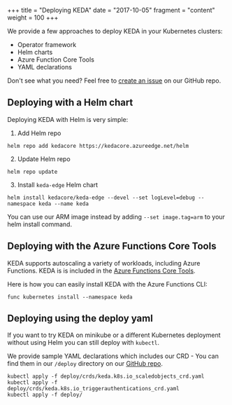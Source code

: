 +++
title = "Deploying KEDA"
date = "2017-10-05"
fragment = "content"
weight = 100
+++

We provide a few approaches to deploy KEDA in your Kubernetes clusters:

- Operator framework
- Helm charts
- Azure Function Core Tools
- YAML declarations

Don't see what you need? Feel free to [create an issue](https://github.com/kedacore/keda) on our GitHub repo.

## Deploying with a Helm chart

Deploying KEDA with Helm is very simple:

1. Add Helm repo

```cli
helm repo add kedacore https://kedacore.azureedge.net/helm
```

2. Update Helm repo
```cli
helm repo update
```

3. Install `keda-edge` Helm chart

```cli
helm install kedacore/keda-edge --devel --set logLevel=debug --namespace keda --name keda
```

You can use our ARM image instead by adding `--set image.tag=arm` to your helm install command.

## Deploying with the Azure Functions Core Tools
KEDA supports autoscaling a variety of workloads, including Azure Functions.  KEDA is is included in the [Azure Functions Core Tools](https://github.com/Azure/azure-functions-core-tools).

Here is how you can easily install KEDA with the Azure Functions CLI:
```
func kubernetes install --namespace keda
```

## Deploying using the deploy yaml
If you want to try KEDA on minikube or a different Kubernetes deployment without using Helm you can still deploy with `kubectl`.

We provide sample YAML declarations which includes our CRD - You can find them in our `/deploy` directory on our [GitHub repo](https://github.com/kedacore/keda).

```
kubectl apply -f deploy/crds/keda.k8s.io_scaledobjects_crd.yaml
kubectl apply -f deploy/crds/keda.k8s.io_triggerauthentications_crd.yaml
kubectl apply -f deploy/
```